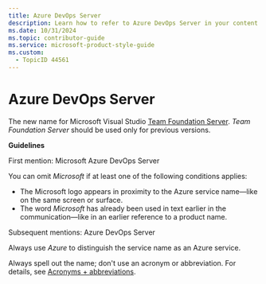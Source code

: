 ```yaml
---
title: Azure DevOps Server
description: Learn how to refer to Azure DevOps Server in your content.
ms.date: 10/31/2024
ms.topic: contributor-guide
ms.service: microsoft-product-style-guide
ms.custom:
  - TopicID 44561
---
```



# Azure DevOps Server

The new name for Microsoft Visual Studio [Team Foundation Server](~\a_z_names_terms\t\team-foundation-server.md). *Team Foundation Server* should be used only for previous versions.

**Guidelines**

First mention: Microsoft Azure DevOps Server

You can omit *Microsoft* if at least one of the following conditions applies:

- The Microsoft logo appears in proximity to the Azure service name—like on the same screen or surface.
- The word *Microsoft* has already been used in text earlier in the communication—like in an earlier reference to a product name.

Subsequent mentions: Azure DevOps Server

Always use *Azure* to distinguish the service name as an Azure service.

Always spell out the name; don't use an acronym or abbreviation. For details, see [Acronyms + abbreviations](~\acronyms-and-abbreviations.md).

